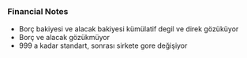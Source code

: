##

### Financial Notes
* Borç bakiyesi ve alacak bakiyesi kümülatif degil ve direk gözüküyor
* Borç ve alacak gözükmüyor
* 999 a kadar standart, sonrası sirkete gore değişiyor